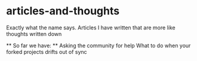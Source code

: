# articles-and-thoughts
Exactly what the name says. Articles I have written that are more like thoughts written down

** So far we have: **
Asking the community for help
What to do when your forked projects drifts out of sync
